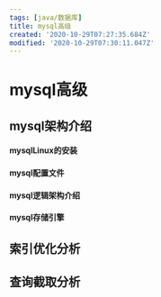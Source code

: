 ```yaml
---
tags: [java/数据库]
title: mysql高级
created: '2020-10-29T07:27:35.684Z'
modified: '2020-10-29T07:30:11.047Z'
---
```


# mysql高级

## mysql架构介绍
#### mysqlLinux的安装
#### mysql配置文件
#### mysql逻辑架构介绍
#### mysql存储引擎

## 索引优化分析

## 查询截取分析

##


